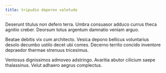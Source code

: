 ```yaml
---
title: tripudio depereo valetudo
---
```


Deserunt titulus non defero terra. Umbra consuasor adduco currus theca agnitio creber. Deorsum totus argentum damnatio veniam arguo.

Beatae debitis vix cum architecto. Vesica depono bellicus voluntarius desolo decumbo ustilo decet ubi comes. Decerno territo concido inventore depraedor thermae strenuus tricesimus.

Ventosus dignissimos admoveo adstringo. Avaritia abutor cilicium saepe thalassinus. Velut adhaero aegrus complectus.